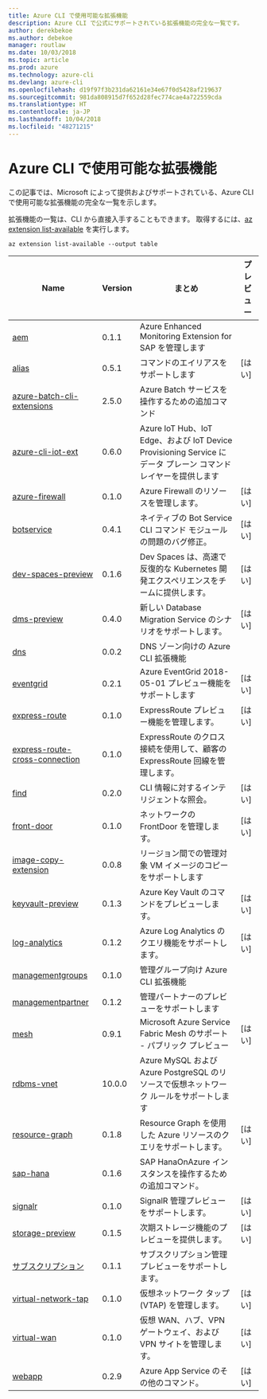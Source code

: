 ```yaml
---
title: Azure CLI で使用可能な拡張機能
description: Azure CLI で公式にサポートされている拡張機能の完全な一覧です。
author: derekbekoe
ms.author: debekoe
manager: routlaw
ms.date: 10/03/2018
ms.topic: article
ms.prod: azure
ms.technology: azure-cli
ms.devlang: azure-cli
ms.openlocfilehash: d19f97f3b231da62161e34e67f0d5428af219637
ms.sourcegitcommit: 981da808915d7f652d28fec774cae4a722559cda
ms.translationtype: HT
ms.contentlocale: ja-JP
ms.lasthandoff: 10/04/2018
ms.locfileid: "48271215"
---
```

# <a name="available-extensions-for-the-azure-cli"></a>Azure CLI で使用可能な拡張機能

この記事では、Microsoft によって提供およびサポートされている、Azure CLI で使用可能な拡張機能の完全な一覧を示します。

拡張機能の一覧は、CLI から直接入手することもできます。 取得するには、[az extension list-available](/cli/azure/extension?view=azure-cli-latest#az-extension-list-available) を実行します。

```azurecli
az extension list-available --output table
```

| Name | Version | まとめ | プレビュー |
|------|---------|---------|---------|
| [aem](https://github.com/Azure/azure-cli-extensions) | 0.1.1 | Azure Enhanced Monitoring Extension for SAP を管理します |  |
| [alias](https://github.com/Azure/azure-cli-extensions) | 0.5.1 | コマンドのエイリアスをサポートします | [はい] |
| [azure-batch-cli-extensions](https://github.com/Azure/azure-batch-cli-extensions) | 2.5.0 | Azure Batch サービスを操作するための追加コマンド |  |
| [azure-cli-iot-ext](https://github.com/azure/azure-iot-cli-extension) | 0.6.0 | Azure IoT Hub、IoT Edge、および IoT Device Provisioning Service にデータ プレーン コマンド レイヤーを提供します |  |
| [azure-firewall](https://github.com/Azure/azure-cli-extensions/tree/master/src/azure-firewall) | 0.1.0 | Azure Firewall のリソースを管理します。 | [はい] |
| [botservice](https://github.com/Azure/azure-cli-extensions) | 0.4.1 | ネイティブの Bot Service CLI コマンド モジュールの問題のバグ修正。 | [はい] |
| [dev-spaces-preview](https://github.com/Azure/azure-cli-extensions) | 0.1.6 | Dev Spaces は、高速で反復的な Kubernetes 開発エクスペリエンスをチームに提供します。 | [はい] |
| [dms-preview](https://github.com/Azure/azure-cli-extensions/tree/master/src/dms-preview) | 0.4.0 | 新しい Database Migration Service のシナリオをサポートします。 | [はい] |
| [dns](https://github.com/Azure/azure-cli-extensions) | 0.0.2 | DNS ゾーン向けの Azure CLI 拡張機能 |  |
| [eventgrid](https://github.com/Azure/azure-cli-extensions) | 0.2.1 | Azure EventGrid 2018-05-01 プレビュー機能をサポートします | [はい] |
| [express-route](https://github.com/Azure/azure-cli-extensions/tree/master/src/express-route) | 0.1.0 | ExpressRoute プレビュー機能を管理します。 | [はい] |
| [express-route-cross-connection](https://github.com/Azure/azure-cli-extensions/tree/master/src/express-route-cross-connection) | 0.1.0 | ExpressRoute のクロス接続を使用して、顧客の ExpressRoute 回線を管理します。 |  |
| [find](https://github.com/Azure/azure-cli-extensions/tree/master/src/find) | 0.2.0 | CLI 情報に対するインテリジェントな照会。 | [はい] |
| [front-door](https://github.com/Azure/azure-cli-extensions/tree/master/src/front-door) | 0.1.0 | ネットワークの FrontDoor を管理します。 | [はい] |
| [image-copy-extension](https://github.com/Azure/azure-cli-extensions) | 0.0.8 | リージョン間での管理対象 VM イメージのコピーをサポートします |  |
| [keyvault-preview](https://github.com/Azure/azure-keyvault-cli-extension) | 0.1.3 | Azure Key Vault のコマンドをプレビューします。 | [はい] |
| [log-analytics](https://github.com/Azure/azure-cli-extensions/tree/master/src/log-analytics) | 0.1.2 | Azure Log Analytics のクエリ機能をサポートします。 | [はい] |
| [managementgroups](https://github.com/Azure/azure-cli-extensions) | 0.1.0 | 管理グループ向け Azure CLI 拡張機能 |  |
| [managementpartner](https://github.com/Azure/azure-cli-extensions) | 0.1.2 | 管理パートナーのプレビューをサポートします |  |
| [mesh](https://github.com/Azure/azure-cli-extensions) | 0.9.1 | Microsoft Azure Service Fabric Mesh のサポート - パブリック プレビュー | [はい] |
| [rdbms-vnet](https://github.com/Azure/azure-cli-extensions) | 10.0.0 | Azure MySQL および Azure PostgreSQL のリソースで仮想ネットワーク ルールをサポートします |  |
| [resource-graph](https://github.com/Azure/azure-cli-extensions/tree/master/src/resource-graph) | 0.1.8 | Resource Graph を使用した Azure リソースのクエリをサポートします。 | [はい] |
| [sap-hana](https://github.com/Azure/azure-hanaonazure-cli-extension) | 0.1.6 | SAP HanaOnAzure インスタンスを操作するための追加コマンド。 |  |
| [signalr](https://github.com/Azure/azure-cli-extensions) | 0.1.0 | SignalR 管理プレビューをサポートします。 | [はい] |
| [storage-preview](https://github.com/Azure/azure-cli-extensions/tree/master/src/storage-preview) | 0.1.5 | 次期ストレージ機能のプレビューを提供します。 | [はい] |
| [サブスクリプション](https://github.com/Azure/azure-cli-extensions) | 0.1.1 | サブスクリプション管理プレビューをサポートします。 |  |
| [virtual-network-tap](https://github.com/Azure/azure-cli-extensions/tree/master/src/virtual-network-tap) | 0.1.0 | 仮想ネットワーク タップ (VTAP) を管理します。 | [はい] |
| [virtual-wan](https://github.com/Azure/azure-cli-extensions/tree/master/src/virtual-wan) | 0.1.0 | 仮想 WAN、ハブ、VPN ゲートウェイ、および VPN サイトを管理します。 | [はい] |
| [webapp](https://github.com/Azure/azure-cli-extensions) | 0.2.9 | Azure App Service のその他のコマンド。 | [はい] |
